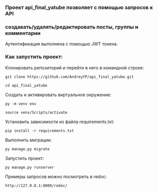 ### Проект api_final_yatube позволяет с помощью запросов к API
### создавать/удалять/редактировать посты, группы и комментарии
Аутентификация выполнена с помощью JWT токена.

### Как запустить проект:

Клонировать репозиторий и перейти в него в командной строке:

```
git clone https://github.com/AndreyYP/api_final_yatube.git
```

```
cd api_final_yatube
```

Cоздать и активировать виртуальное окружение:

```
py -m venv env
```

```
source venv/Scripts/activate
```

Установить зависимости из файла requirements.txt:

```
pip install -r requirements.txt
```

Выполнить миграции:

```
py manage.py migrate
```

Запустить проект:

```
py manage.py runserver
```
Примеры запросов можно посмотреть в redoc:
```
http://127.0.0.1:8000/redoc/
```
